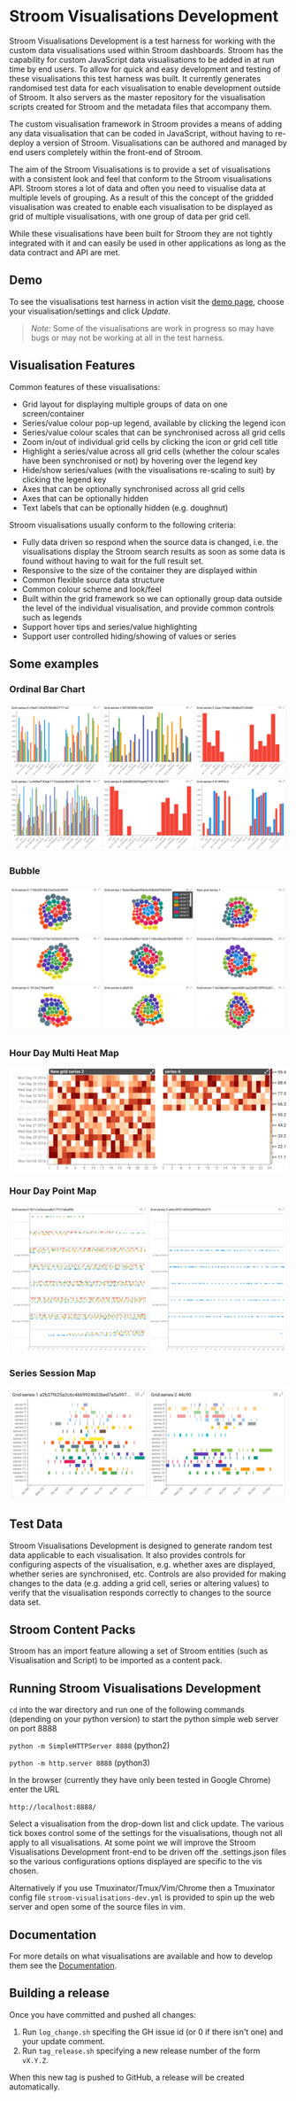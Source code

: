 # Stroom Visualisations Development

Stroom Visualisations Development is a test harness for working with the custom data visualisations used within Stroom dashboards.  Stroom has the capability for custom JavaScript data visualisations to be added in at run time by end users. To allow for quick and easy development and testing of these visualisations this test harness was built. It currently generates randomised test data for each visualisation to enable development outside of Stroom.  It also servers as the master repository for the visualisation scripts created for Stroom and the metadata files that accompany them.

The custom visualisation framework in Stroom provides a means of adding any data visualisation that can be coded in JavaScript, without having to re-deploy a version of Stroom. Visualisations can be authored and managed by end users completely within the front-end of Stroom.

The aim of the Stroom Visualisations is to provide a set of visualisations with a consistent look and feel that conform to the Stroom visualisations API. Stroom stores a lot of data and often you need to visualise data at multiple levels of grouping. As a result of this the concept of the gridded visualisation was created to enable each visualisation to be displayed as grid of multiple visualisations, with one group of data per grid cell.

While these visualisations have been built for Stroom they are not tightly integrated with it and can easily be used in other applications as long as the data contract and API are met.

## Demo

To see the visualisations test harness in action visit the [demo page](https://gchq.github.io/stroom-visualisations-dev/), choose your visualisation/settings and click _Update_.

> _Note:_ Some of the visualisations are work in progress so may have bugs or may not be working at all in the test harness.

## Visualisation Features

Common features of these visualisations:

* Grid layout for displaying multiple groups of data on one screen/container
* Series/value colour pop-up legend, available by clicking the legend icon
* Series/value colour scales that can be synchronised across all grid cells
* Zoom in/out of individual grid cells by clicking the icon or grid cell title
* Highlight a series/value across all grid cells (whether the colour scales have been synchronised or not) by hovering over the legend key
* Hide/show series/values (with the visualisations re-scaling to suit) by clicking the legend key
* Axes that can be optionally synchronised across all grid cells
* Axes that can be optionally hidden
* Text labels that can be optionally hidden (e.g. doughnut)

Stroom visualisations usually conform to the following criteria:

* Fully data driven so respond when the source data is changed, i.e. the visualisations display the Stroom search results as soon as some data is found without having to wait for the full result set.
* Responsive to the size of the container they are displayed within
* Common flexible source data structure
* Common colour scheme and look/feel
* Built within the grid framework so we can optionally group data outside the level of the individual visualisation, and provide common controls such as legends
* Support hover tips and series/value highlighting
* Support user controlled hiding/showing of values or series

## Some examples

### Ordinal Bar Chart

![Bar Chart](./docs/resources/BarChart.png)

### Bubble

![Bubble](./docs/resources/BubbleFlat.png)

### Hour Day Multi Heat Map

![Hour Day Multi Heat Map](./docs/resources/HourDayMultiHeatMap.png)

### Hour Day Point Map

![Hour Day Point Map](./docs/resources/HourDayPointMap.png)

### Series Session Map

![SeriesSessionMap](./docs/resources/SeriesSessionMap.png)

## Test Data

Stroom Visualisations Development is designed to generate random test data applicable to each visualisation.  It also provides controls for configuring aspects of the visualisation, e.g. whether axes are displayed, whether series are synchronised, etc.  Controls are also provided for making changes to the data (e.g. adding a grid cell, series or altering values) to verify that the visualisation responds correctly to changes to the source data set.

## Stroom Content Packs

Stroom has an import feature allowing a set of Stroom entities (such as Visualisation and Script) to be imported as a content pack.

## Running Stroom Visualisations Development

`cd` into the war directory and run one of the following commands (depending on your python version) to start the python simple web server on port 8888

`python -m SimpleHTTPServer 8888` (python2)

`python -m http.server 8888` (python3)

In the browser (currently they have only been tested in Google Chrome) enter the URL

`http://localhost:8888/`

Select a visualisation from the drop-down list and click update.  The various tick boxes control some of the settings for the visualisations, though not all apply to all visualisations.  At some point we will improve the Stroom Visualisations Development front-end to be driven off the .settings.json files so the various configurations options displayed are specific to the vis chosen.

Alternatively if you use Tmuxinator/Tmux/Vim/Chrome then a Tmuxinator config file `stroom-visualisations-dev.yml` is provided to spin up the web server and open some of the source files in vim.

## Documentation

For more details on what visualisations are available and how to develop them see the [Documentation](./docs/SUMMARY.md).

## Building a release

Once you have committed and pushed all changes:
1. Run `log_change.sh` specifing the GH issue id (or 0 if there isn't one) and your update comment.
1. Run `tag_release.sh` specifying a new release number of the form `vX.Y.Z`.

When this new tag is pushed to GitHub, a release will be created automatically.



